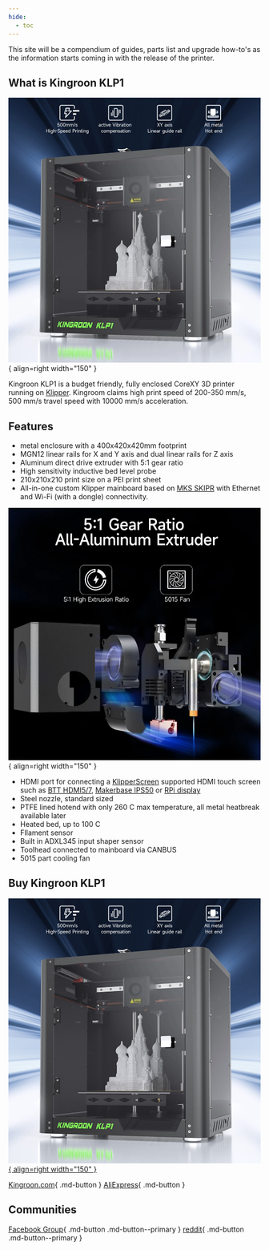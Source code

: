 ```yaml
---
hide:
  - toc
---
```


This site will be a compendium of guides, parts list and upgrade how-to's as the information starts coming in with the release of the printer.

## What is Kingroon KLP1

![](/images/KingroonKLP1.webp){ align=right width="150" }

Kingroon KLP1 is a budget friendly, fully enclosed CoreXY 3D printer running on [Klipper](https://www.klipper3d.org/). Kingroom claims high print speed of 200-350 mm/s, 500 mm/s travel speed with 10000 mm/s acceleration.

## Features


- metal enclosure with a 400x420x420mm footprint 
- MGN12 linear rails for X and Y axis and dual linear rails for Z axis
- Aluminum direct drive extruder with 5:1 gear ratio
- High sensitivity inductive bed level probe
- 210x210x210 print size on a PEI print sheet 
- All-in-one custom Klipper mainboard based on [MKS SKIPR](https://www.aliexpress.com/item/1005004509354702.html?aff_fcid=166358c921274e8b927d0c0b45c149f6-1683324450389-05113-_DeCkcSN&tt=CPS_NORMAL&aff_fsk=_DeCkcSN&aff_platform=shareComponent-detail&sk=_DeCkcSN&aff_trace_key=166358c921274e8b927d0c0b45c149f6-1683324450389-05113-_DeCkcSN&terminal_id=165068c405fe431e83f4b86336c9e8c9&afSmartRedirect=y) with Ethernet and Wi-Fi (with a dongle) connectivity. 

![](/images/extruder.webp){ align=right width="150" }

- HDMI port for connecting a [KlipperScreen](https://klipperscreen.readthedocs.io/en/latest/) supported HDMI touch screen such as [BTT HDMI5/7](https://www.aliexpress.com/item/1005004670914369.html?aff_fcid=4006b0d889564e87a73f7e195f46077e-1683321888609-00393-_Defvcct&tt=CPS_NORMAL&aff_fsk=_Defvcct&aff_platform=shareComponent-detail&sk=_Defvcct&aff_trace_key=4006b0d889564e87a73f7e195f46077e-1683321888609-00393-_Defvcct&terminal_id=165068c405fe431e83f4b86336c9e8c9&afSmartRedirect=y), [Makerbase IPS50](https://www.aliexpress.com/item/1005005403283947.html?aff_fcid=ba0b52490e384cc4a715ceaf06b3267e-1683321844917-07709-_DDCmVaD&tt=CPS_NORMAL&aff_fsk=_DDCmVaD&aff_platform=shareComponent-detail&sk=_DDCmVaD&aff_trace_key=ba0b52490e384cc4a715ceaf06b3267e-1683321844917-07709-_DDCmVaD&terminal_id=165068c405fe431e83f4b86336c9e8c9&afSmartRedirect=y) or [RPi display](https://www.aliexpress.com/item/1005004785628915.html?aff_fcid=c7e3464c4bb9456a881924abca3bd95c-1683321943013-04400-_Dn01gDb&tt=CPS_NORMAL&aff_fsk=_Dn01gDb&aff_platform=shareComponent-detail&sk=_Dn01gDb&aff_trace_key=c7e3464c4bb9456a881924abca3bd95c-1683321943013-04400-_Dn01gDb&terminal_id=165068c405fe431e83f4b86336c9e8c9&afSmartRedirect=y)
- Steel nozzle, standard sized 
- PTFE lined hotend with only 260 C max temperature, all metal heatbreak available later
- Heated bed, up to 100 C
- FIlament sensor
- Built in ADXL345 input shaper sensor  
- Toolhead connected to mainboard via CANBUS
- 5015 part cooling fan


## Buy Kingroon KLP1

[![](/images/klp1showcase.jpg){ align=right  width="150" }](/images/klp1showcase.jpg)


[Kingroon.com](https://gozbx.com/r/dIIWju3DmLsM){ .md-button }
[AliExpress](https://www.aliexpress.com/item/1005005524682769.html?aff_fcid=2346a7e2d2924a688a6bc3f352599141-1683321467862-09053-_DeEl0u1&tt=CPS_NORMAL&aff_fsk=_DeEl0u1&aff_platform=shareComponent-detail&sk=_DeEl0u1&aff_trace_key=2346a7e2d2924a688a6bc3f352599141-1683321467862-09053-_DeEl0u1&terminal_id=165068c405fe431e83f4b86336c9e8c9&afSmartRedirect=y){ .md-button }

## Communities

[Facebook Group](https://www.facebook.com/groups/kingroon3d/){ .md-button .md-button--primary }
[reddit](https://www.reddit.com/r/kingroon3d){ .md-button .md-button--primary }

